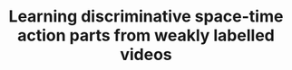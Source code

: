 ---
title: "Learning discriminative space-time action parts from weakly labelled videos"
year: 2014
pdf_url: "http://www.robots.ox.ac.uk/~tvg/publications/2013/sapienza_IJCV13_accepted.pdf"
category: "vision"
author_list: "Michael Sapienza, Fabio Cuzzolin, Philip H.S. Torr"
grant: "NULL"
pub_in: "International Journal of Computer Vision"
---